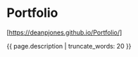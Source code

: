 # Portfolio
[https://deanpjones.github.io/Portfolio/]
<p>
  {{ page.description | truncate_words: 20 }}
</p>
